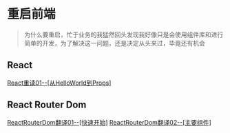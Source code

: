 # 重启前端
> 为什么要重启，忙于业务的我猛然回头发现我好像只是会使用组件库和进行简单的开发，为了解决这一问题，还是决定从头来过，毕竟还有机会

## React
[React重读01--[从HelloWorld到Props]](./docs/React/01--从官方文档开始.md)

## React Router Dom
[ReactRouterDom翻译01--[快速开始]](./docs/ReactRouterDom/01--快速开始.md)
[ReactRouterDom翻译02--[主要组件]](./docs/ReactRouterDom/02--主要组件.md)